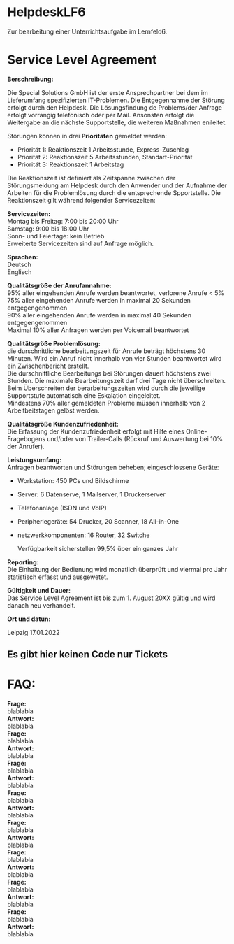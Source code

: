 # HelpdeskLF6
Zur bearbeitung einer Unterrichtsaufgabe im Lernfeld6.

# Service Level Agreement

__Berschreibung:__<br>

Die Special Solutions GmbH ist der erste Ansprechpartner bei dem im Lieferumfang spezifizierten IT-Problemen. Die Entgegennahme der Störung erfolgt durch den Helpdesk. Die Lösungsfindung de Problems/der Anfrage erfolgt vorrangig telefonisch oder per Mail. Ansonsten erfolgt die Weitergabe an die nächste Supportstelle, die weiteren Maßnahmen enileitet.

Störungen können in drei <b>Prioritäten</b> gemeldet werden:
  
  - Priorität 1: Reaktionszeit 1 Arbeitsstunde, Express-Zuschlag
  - Priorität 2: Reaktionszeit 5 Arbeitsstunden, Standart-Priorität
  - Priorität 3: Reaktionszeit 1 Arbeitstag
  
  Die Reaktionszeit ist definiert als Zeitspanne zwischen der Störungsmeldung am Helpdesk durch den Anwender und der Aufnahme der Arbeiten für die Problemlösung durch die entsprechende Spportstelle. Die Reaktionszeit gilt während folgender Servicezeiten:


__Servicezeiten:__<br>
Montag bis Freitag: 7:00 bis 20:00 Uhr<br>
Samstag: 9:00 bis 18:00 Uhr<br>
Sonn- und Feiertage: kein Betrieb<br>
Erweiterte Servicezeiten sind auf Anfrage möglich.<br>

__Sprachen:__<br>
Deutsch<br>
Englisch<br>

__Qualitätsgröße der Anrufannahme:__<br>
95% aller eingehenden Anrufe werden beantwortet, verlorene Anrufe < 5% <br>
75% aller eingehenden Anrufe werden in maximal 20 Sekunden entgegengenommen <br>
90% aller eingehenden Anrufe werden in maximal 40 Sekunden entgegengenommen <br>
Maximal 10% aller Anfragen werden per Voicemail beantwortet<br>

__Qualitätsgröße Problemlösung:__ <br>
die durschnittliche bearbeitungszeit für Anrufe beträgt höchstens 30 Minuten. Wird ein Anruf nicht innerhalb von vier Stunden beantwortet wird ein Zwischenbericht erstellt.
<br>
Die durschnittliche Bearbeitungs bei Störungen dauert höchstens zwei Stunden. Die maximale Bearbeitungszeit darf drei Tage nicht überschreiten.
<br>
Beim Überschreiten der berarbeitungszeiten wird durch die jeweilige Supportstufe automatisch eine Eskalation eingeleitet.
<br>
Mindestens 70% aller gemeldeten Probleme müssen innerhalb von 2 Arbeitbeitstagen gelöst werden.
<br>

__Qualitätsgröße Kundenzufriedenheit:__<br>
Die Erfassung der Kundenzufriedenheit erfolgt mit Hilfe eines Online-Fragebogens und/oder von Trailer-Calls (Rückruf und Auswertung bei 10% der Anrufer).

__Leistungsumfang:__<br>
Anfragen beantworten und Störungen beheben; eingeschlossene Geräte:
- Workstation: 450 PCs und Bildschirme
- Server: 6 Datenserve, 1 Mailserver, 1 Druckerserver
- Telefonanlage (ISDN und VoIP)
- Peripheriegeräte: 54 Drucker, 20 Scanner, 18 All-in-One
- netzwerkkomponenten: 16 Router, 32 Switche

  Verfügbarkeit sicherstellen 99,5% über ein ganzes Jahr

__Reporting:__<br>
Die Einhaltung der Bedienung wird monatlich überprüft und viermal pro Jahr statistisch erfasst und ausgewetet.

__Gültigkeit und Dauer:__<br>
Das Service Level Agreement ist bis zum 1. August 20XX gültig und wird danach neu verhandelt.


__Ort und datun:__<br>

Leipzig 17.01.2022



## Es gibt hier keinen Code nur Tickets

# FAQ:
__Frage:__<br>
blablabla<br>
__Antwort:__<br>
blablabla<br>
__Frage:__<br>
blablabla<br>
__Antwort:__<br>
blablabla<br>
__Frage:__<br>
blablabla<br>
__Antwort:__<br>
blablabla<br>
__Frage:__<br>
blablabla<br>
__Antwort:__<br>
blablabla<br>
__Frage:__<br>
blablabla<br>
__Antwort:__<br>
blablabla<br>
__Frage:__<br>
blablabla<br>
__Antwort:__<br>
blablabla<br>
__Frage:__<br>
blablabla<br>
__Antwort:__<br>
blablabla<br>
__Frage:__<br>
blablabla<br>
__Antwort:__<br>
blablabla<br>


